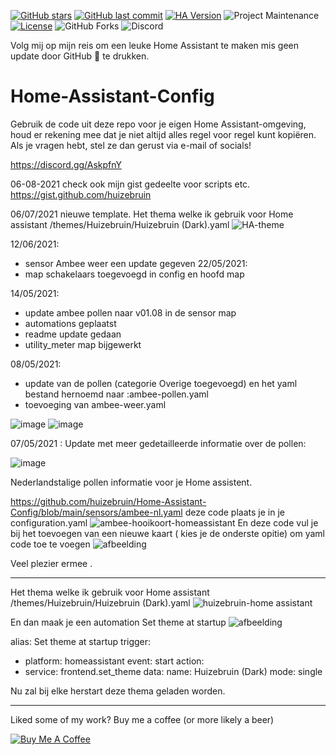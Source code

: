[![GitHub stars](https://img.shields.io/github/stars/huizebruin/Home-Assistant-Config.svg?style=plasticr)](https://github.com/huizebruin/Home-Assistant-Config/stargazers)
[![GitHub last commit](https://img.shields.io/github/last-commit/huizebruin/Home-Assistant-Config.svg?style=plasticr)](https://github.com/huizebruin/Home-Assistant-Config/commits/main)
[![HA Version](https://img.shields.io/badge/Running%20Home%20Assistant-2021.8.8%20-darkblue)](https://github.com/home-assistant/home-assistant/releases/latest)
![Project Maintenance][maintenance-shield]
[![License][license-shield]](LICENSE.md)
![GitHub Forks][forks-shield]
![Discord](https://img.shields.io/discord/723629686093119650)

Volg mij op mijn reis om een leuke Home Assistant te maken mis geen update door  GitHub :star2: te drukken.
# Home-Assistant-Config
Gebruik de code uit deze repo voor je eigen Home Assistant-omgeving, houd er rekening mee dat je niet altijd alles regel voor regel kunt kopiëren. 
Als je vragen hebt, stel ze dan gerust via e-mail of socials! 

https://discord.gg/AskpfnY

06-08-2021
check ook mijn gist gedeelte voor scripts etc.
https://gist.github.com/huizebruin

06/07/2021
nieuwe template.
Het thema welke ik gebruik voor Home assistant /themes/Huizebruin/Huizebruin (Dark).yaml
![HA-theme](https://user-images.githubusercontent.com/62996429/124656718-d9328600-dea1-11eb-91a4-903f72726234.jpg)



12/06/2021:
 - sensor Ambee weer een update gegeven
22/05/2021:
 - map schakelaars toegevoegd in config en hoofd map
 
14/05/2021:
  - update ambee pollen naar v01.08 in de sensor map
  - automations geplaatst
  - readme update gedaan
  - utility_meter map bijgewerkt
  
08/05/2021:
- update van de pollen (categorie Overige toegevoegd) en het yaml bestand hernoemd naar :ambee-pollen.yaml
- toevoeging van ambee-weer.yaml

![image](https://user-images.githubusercontent.com/65857422/117537520-c4508800-b001-11eb-9d55-828b6d358f6c.png)
![image](https://user-images.githubusercontent.com/65857422/117546799-96346d80-b02c-11eb-8dac-3d72fe27d8cb.png)

07/05/2021 : Update met meer gedetailleerde informatie over de pollen:

![image](https://user-images.githubusercontent.com/65857422/117507134-fb358800-af86-11eb-95fc-da9fbf3180f9.png)


Nederlandstalige pollen informatie voor je Home assistent.

https://github.com/huizebruin/Home-Assistant-Config/blob/main/sensors/ambee-nl.yaml  deze code plaats je in je configuration.yaml
![ambee-hooikoort-homeassistant](https://user-images.githubusercontent.com/62996429/114306196-63559300-9adb-11eb-8627-eba67729126e.jpg)
En deze code vul je bij het toevoegen van een nieuwe kaart ( kies je de onderste opitie) om yaml code toe te voegen
![afbeelding](https://user-images.githubusercontent.com/62996429/114317312-c2c99800-9b07-11eb-8cd4-81bfc91f1788.png)

Veel plezier ermee .




*************************************************************
Het thema welke ik gebruik voor Home assistant
/themes/Huizebruin/Huizebruin (Dark).yaml
![huizebruin-home assistant](https://user-images.githubusercontent.com/62996429/114280723-ef63ae00-9a3a-11eb-9b42-49173f5d1e15.jpg)

En dan maak je een automation 
Set theme at startup
![afbeelding](https://user-images.githubusercontent.com/62996429/114281085-9d238c80-9a3c-11eb-8c01-1eec0106d6f6.png)

alias: Set theme at startup
trigger:
  - platform: homeassistant
    event: start
action:
  - service: frontend.set_theme
    data:
      name: Huizebruin (Dark)
mode: single

Nu zal bij elke herstart deze thema geladen worden.




*************************************************************
Liked some of my work? Buy me a coffee (or more likely a beer)

<a href="https://www.buymeacoffee.com/huizebruin" target="_blank"><img src="https://bmc-cdn.nyc3.digitaloceanspaces.com/BMC-button-images/custom_images/orange_img.png" alt="Buy Me A Coffee" style="height: auto !important;width: auto !important;" ></a>

[license-shield]: https://img.shields.io/github/license/huizebruin/home-assistant-config.svg
[maintenance-shield]: https://img.shields.io/maintenance/yes/2021.svg
[forks-shield]: https://img.shields.io/github/forks/huizebruin/home-assistant-config.svg?style=social&label=Forks
